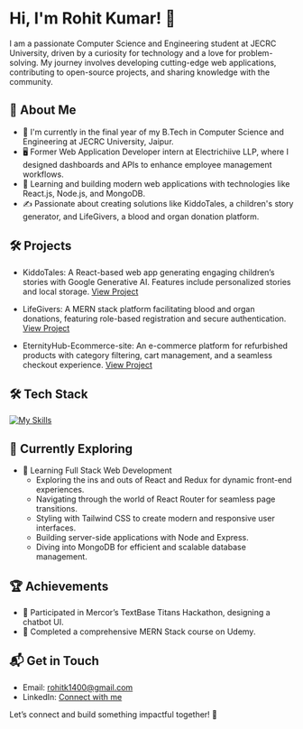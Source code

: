 # Hi, I'm Rohit Kumar! 👋
I am a passionate Computer Science and Engineering student at JECRC University, driven by a curiosity for technology and a love for problem-solving. My journey involves developing cutting-edge web applications, contributing to open-source projects, and sharing knowledge with the community.

## 🚀 About Me
- 🔭 I'm currently in the final year of my B.Tech in Computer Science and Engineering at JECRC University, Jaipur.
- 🖥️ Former Web Application Developer intern at Electrichiive LLP, where I designed dashboards and APIs to enhance employee management workflows.
- 🌱 Learning and building modern web applications with technologies like React.js, Node.js, and MongoDB.
- ✍️ Passionate about creating solutions like KiddoTales, a children's story generator, and LifeGivers, a blood and organ donation platform.

## 🛠️ Projects
- KiddoTales: A React-based web app generating engaging children’s stories with Google Generative AI. Features include personalized stories and local storage.
[View Project]()

- LifeGivers: A MERN stack platform facilitating blood and organ donations, featuring role-based registration and secure authentication.
[View Project](https://github.com/rohitkumar-14/LifeGivers-Blood-and-Organ-Donation-Platform)

- EternityHub-Ecommerce-site: An e-commerce platform for refurbished products with category filtering, cart management, and a seamless checkout experience.
[View Project](https://github.com/rohitkumar-14/EternityHub-Ecommerce-site)

## 🛠️ Tech Stack
[![My Skills](https://skillicons.dev/icons?i=html,css,js,react,bootstrap,tailwind,figma,nodejs,py,express,mysql,mongodb,linux,windows,npm,git,github,postman,vercel,vite,vscode)](https://skillicons.dev)

## 🌱 Currently Exploring
- 🚀 Learning Full Stack Web Development
  - Exploring the ins and outs of React and Redux for dynamic front-end experiences.
  - Navigating through the world of React Router for seamless page transitions.
  - Styling with Tailwind CSS to create modern and responsive user interfaces.
  - Building server-side applications with Node and Express.
  - Diving into MongoDB for efficient and scalable database management.
  
## 🏆 Achievements
- 🌟 Participated in Mercor’s TextBase Titans Hackathon, designing a chatbot UI.
- 🥇 Completed a comprehensive MERN Stack course on Udemy.

## 📬 Get in Touch
- Email: rohitk1400@gmail.com
- LinkedIn: [Connect with me](https://www.linkedin.com/in/rohit-kumar-0988771b7/)

Let’s connect and build something impactful together! 🚀
